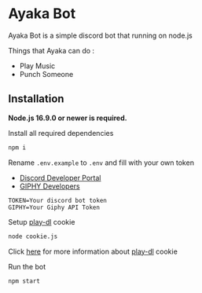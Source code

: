 # Ayaka Bot

Ayaka Bot is a simple discord bot that running on node.js

Things that Ayaka can do :

- Play Music
- Punch Someone

## Installation

**Node.js 16.9.0 or newer is required.**

Install all required dependencies

```sh
npm i
```

Rename `.env.example` to `.env` and fill with your own token

- [Discord Developer Portal](https://discord.com/developers/applications)
- [GIPHY Developers](https://developers.giphy.com/dashboard/)

```env
TOKEN=Your discord bot token
GIPHY=Your Giphy API Token
```

Setup [play-dl](https://play-dl.github.io/modules.html) cookie

```sh
node cookie.js
```

Click [here](https://github.com/play-dl/play-dl/tree/main/instructions#youtube-cookies) for more information about [play-dl](https://play-dl.github.io/modules.html) cookie

Run the bot

```sh
npm start
```
